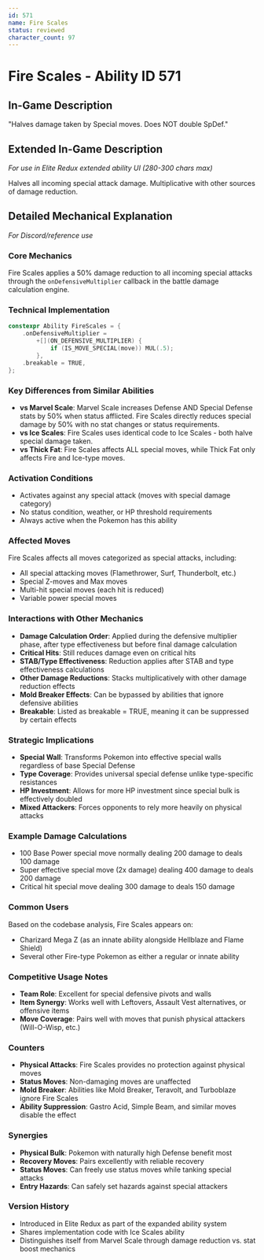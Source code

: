 ```yaml
---
id: 571
name: Fire Scales
status: reviewed
character_count: 97
---
```


# Fire Scales - Ability ID 571

## In-Game Description
"Halves damage taken by Special moves. Does NOT double SpDef."

## Extended In-Game Description
*For use in Elite Redux extended ability UI (280-300 chars max)*

Halves all incoming special attack damage. Multiplicative with other sources of damage reduction.   

## Detailed Mechanical Explanation
*For Discord/reference use*

### Core Mechanics
Fire Scales applies a 50% damage reduction to all incoming special attacks through the `onDefensiveMultiplier` callback in the battle damage calculation engine.

### Technical Implementation
```cpp
constexpr Ability FireScales = {
    .onDefensiveMultiplier =
        +[](ON_DEFENSIVE_MULTIPLIER) {
            if (IS_MOVE_SPECIAL(move)) MUL(.5);
        },
    .breakable = TRUE,
};
```

### Key Differences from Similar Abilities
- **vs Marvel Scale**: Marvel Scale increases Defense AND Special Defense stats by 50% when status afflicted. Fire Scales directly reduces special damage by 50% with no stat changes or status requirements.
- **vs Ice Scales**: Fire Scales uses identical code to Ice Scales - both halve special damage taken.
- **vs Thick Fat**: Fire Scales affects ALL special moves, while Thick Fat only affects Fire and Ice-type moves.

### Activation Conditions
- Activates against any special attack (moves with special damage category)
- No status condition, weather, or HP threshold requirements
- Always active when the Pokemon has this ability

### Affected Moves
Fire Scales affects all moves categorized as special attacks, including:
- All special attacking moves (Flamethrower, Surf, Thunderbolt, etc.)
- Special Z-moves and Max moves
- Multi-hit special moves (each hit is reduced)
- Variable power special moves

### Interactions with Other Mechanics
- **Damage Calculation Order**: Applied during the defensive multiplier phase, after type effectiveness but before final damage calculation
- **Critical Hits**: Still reduces damage even on critical hits
- **STAB/Type Effectiveness**: Reduction applies after STAB and type effectiveness calculations
- **Other Damage Reductions**: Stacks multiplicatively with other damage reduction effects
- **Mold Breaker Effects**: Can be bypassed by abilities that ignore defensive abilities
- **Breakable**: Listed as breakable = TRUE, meaning it can be suppressed by certain effects

### Strategic Implications
- **Special Wall**: Transforms Pokemon into effective special walls regardless of base Special Defense
- **Type Coverage**: Provides universal special defense unlike type-specific resistances
- **HP Investment**: Allows for more HP investment since special bulk is effectively doubled
- **Mixed Attackers**: Forces opponents to rely more heavily on physical attacks

### Example Damage Calculations
- 100 Base Power special move normally dealing 200 damage to deals 100 damage
- Super effective special move (2x damage) dealing 400 damage to deals 200 damage
- Critical hit special move dealing 300 damage to deals 150 damage

### Common Users
Based on the codebase analysis, Fire Scales appears on:
- Charizard Mega Z (as an innate ability alongside Hellblaze and Flame Shield)
- Several other Fire-type Pokemon as either a regular or innate ability

### Competitive Usage Notes
- **Team Role**: Excellent for special defensive pivots and walls
- **Item Synergy**: Works well with Leftovers, Assault Vest alternatives, or offensive items
- **Move Coverage**: Pairs well with moves that punish physical attackers (Will-O-Wisp, etc.)

### Counters
- **Physical Attacks**: Fire Scales provides no protection against physical moves
- **Status Moves**: Non-damaging moves are unaffected
- **Mold Breaker**: Abilities like Mold Breaker, Teravolt, and Turboblaze ignore Fire Scales
- **Ability Suppression**: Gastro Acid, Simple Beam, and similar moves disable the effect

### Synergies
- **Physical Bulk**: Pokemon with naturally high Defense benefit most
- **Recovery Moves**: Pairs excellently with reliable recovery
- **Status Moves**: Can freely use status moves while tanking special attacks
- **Entry Hazards**: Can safely set hazards against special attackers

### Version History
- Introduced in Elite Redux as part of the expanded ability system
- Shares implementation code with Ice Scales ability
- Distinguishes itself from Marvel Scale through damage reduction vs. stat boost mechanics